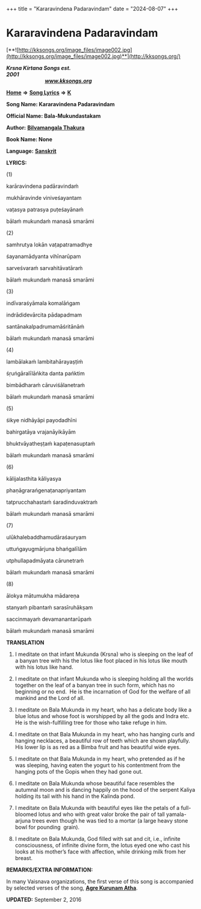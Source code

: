 +++
title = "Kararavindena Padaravindam"
date = "2024-08-07"
+++

# Kararavindena Padaravindam
[**![http://kksongs.org/image_files/image002.jpg](http://kksongs.org/image_files/image002.jpg)**](http://kksongs.org/)

**_Krsna Kirtana Songs est. 2001_**                                                                                                                                                 **_www.kksongs.org_**

[**Home**](http://kksongs.org/) **⇒** [**Song Lyrics**](http://kksongs.org/lyrics.html) **⇒** [**K**](http://kksongs.org/songs/song_k.html)

**Song Name: Kararavindena Padaravindam**

**Official Name: Bala-Mukundastakam**

**Author:** [**Bilvamangala Thakura**](http://kksongs.org/authors/list/bilvamangala.html)

**Book Name: None**

**Language:** [**Sanskrit**](http://kksongs.org/language/list/sanskrit.html)

**LYRICS:**

(1)

karāravindena padāravindaḿ

mukhāravinde viniveśayantam

vaṭasya patrasya puṭeśayānaḿ

bālaḿ mukundaḿ manasā smarāmi

(2)

samhrutya lokān vaṭapatramadhye

śayanamādyanta vihīnarūpam

sarveśvaraḿ sarvahitāvatāraḿ

bālaḿ mukundaḿ manasā smarāmi

(3)

indīvaraśyāmala komalāńgam

indrādidevārcita pādapadmam

santānakalpadrumamāśritānāḿ

bālaḿ mukundaḿ manasā smarāmi

(4)

lambālakaḿ lambitahārayaṣṭiḿ

śṛuńgāralīlāńkita danta pańktim

bimbādharaḿ cāruviśālanetraḿ

bālaḿ mukundaḿ manasā smarāmi

(5)

śikye nidhāyāpi payodadhīni

bahirgatāya vrajanāyikāyām

bhuktvāyatheṣṭaḿ kapaṭenasuptaḿ

bālaḿ mukundaḿ manasā smarāmi

(6)

kālijalasthita kāliyasya

phaṇāgrarańgenaṭanapriyantam

tatprucchahastaḿ śaradinduvaktraḿ

bālaḿ mukundaḿ manasā smarāmi

(7)

ulūkhalebaddhamudāraśauryam

uttuńgayugmārjuna bhańgalīlām

utphullapadmāyata cārunetraḿ

bālaḿ mukundaḿ manasā smarāmi 

(8)

ālokya mātumukha mādareṇa

stanyaḿ pibantaḿ sarasīruhākṣam

saccinmayaḿ devamanantarūpaḿ

bālaḿ mukundaḿ manasā smarāmi

**TRANSLATION**

1) I meditate on that infant Mukunda (Krsna) who is sleeping on the leaf of a banyan tree with his the lotus like foot placed in his lotus like mouth with his lotus like hand.

2) I meditate on that infant Mukunda who is sleeping holding all the worlds together on the leaf of a banyan tree in such form, which has no beginning or no end.  He is the incarnation of God for the welfare of all mankind and the Lord of all.

3) I meditate on Bala Mukunda in my heart, who has a delicate body like a blue lotus and whose foot is worshipped by all the gods and Indra etc. He is the wish-fulfilling tree for those who take refuge in him.

4) I meditate on that Bala Mukunda in my heart, who has hanging curls and hanging necklaces, a beautiful row of teeth which are shown playfully. His lower lip is as red as a Bimba fruit and has beautiful wide eyes.

5) I meditate on that Bala Mukunda in my heart, who pretended as if he was sleeping, having eaten the yogurt to his contentment from the hanging pots of the Gopis when they had gone out.

6) I meditate on Bala Mukunda whose beautiful face resembles the autumnal moon and is dancing happily on the hood of the serpent Kaliya holding its tail with his hand in the Kalinda pond.

7) I meditate on Bala Mukunda with beautiful eyes like the petals of a full- bloomed lotus and who with great valor broke the pair of tall yamala-arjuna trees even though he was tied to a mortar (a large heavy stone bowl for pounding  grain).

8) I meditate on Bala Mukunda, God filled with sat and cit, i.e., infinite consciousness, of infinite divine form, the lotus eyed one who cast his looks at his mother’s face with affection, while drinking milk from her breast.

**REMARKS/EXTRA INFORMATION:**

In many Vaisnava organizations, the first verse of this song is accompanied by selected verses of the song, **[Agre Kurunam Atha](http://kksongs.org/songs/a/agrekurunamatha.html)**.

**UPDATED:** September 2, 2016